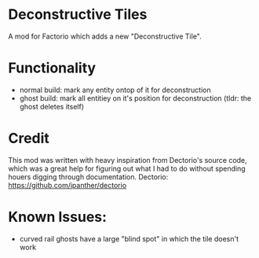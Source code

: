# Deconstructive Tiles
A mod for Factorio which adds a new "Deconstructive Tile".

# Functionality
- normal build: mark any entity ontop of it for deconstruction
- ghost build: mark all entitiey on it's position for deconstruction (tldr: the ghost deletes itself)

# Credit
This mod was written with heavy inspiration from Dectorio's source code, which was a great help for figuring out what I had to do without spending houers digging through documentation.
Dectorio: https://github.com/jpanther/dectorio

# Known Issues:
 - curved rail ghosts have a large "blind spot" in which the tile doesn't work

